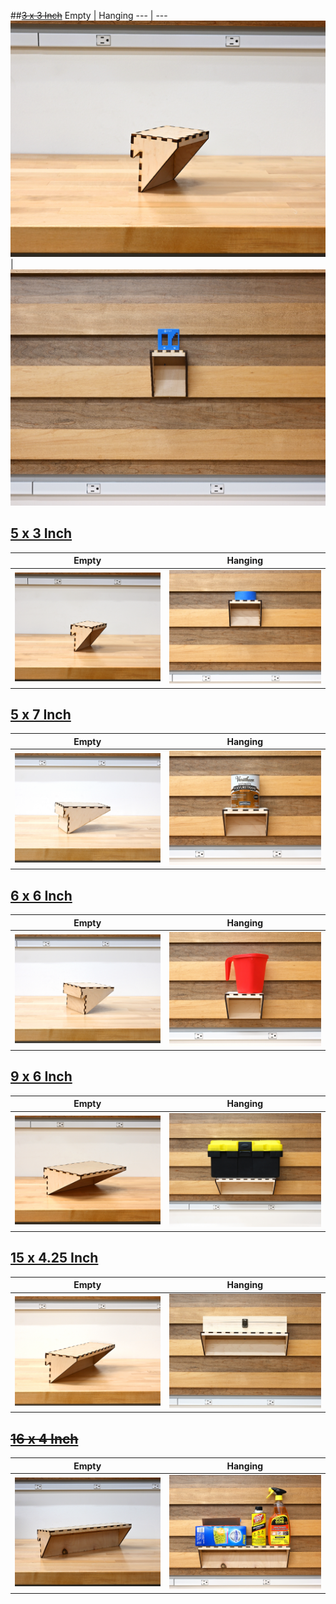 ##[~~3 x 3 Inch~~](./Flat_3x3in.svg)
Empty | Hanging
--- | ---
![3x3 Inch Empty](../../img/Empty/Shelves/Flat_3x3in_E.jpg)|![3x3 Inch Hanging](../../img/Hung/Shelves/Flat_3x3in_H.jpg)

## [5 x 3 Inch](./Flat_5x3in.svg)
Empty | Hanging
--- | ---
![5x3 Inch Empty](../../img/Empty/Shelves/Flat_5x3in_E.jpg)|![5x3 Inch Hanging](../../img/Hung/Shelves/Flat_5x3in_H.jpg)

## [5 x 7 Inch](./Flat_5x7in.svg)
Empty | Hanging
--- | ---
![5x7 Inch Empty](../../img/Empty/Shelves/Flat_5x7in_E.jpg)|![5x7 Inch Hanging](../../img/Hung/Shelves/Flat_5x7in_H.jpg)

## [6 x 6 Inch](./Flat_6x6in.svg)
Empty | Hanging
--- | ---
![6x6 Inch Empty](../../img/Empty/Shelves/Flat_6x6in_E.jpg)|![3x5 Inch Hanging](../../img/Hung/Shelves/Flat_6x6in_H.jpg)

## [9 x 6 Inch](./Flat_9x6in.svg)
Empty | Hanging
--- | ---
![9x6 Inch Empty](../../img/Empty/Shelves/Flat_9x6in_E.jpg)|![3x5 Inch Hanging](../../img/Hung/Shelves/Flat_9x6in_H.jpg)

## [15 x 4.25 Inch](./Flat_15x4.25in.svg)
Empty | Hanging
--- | ---
![15x4.25 Inch Empty](../../img/Empty/Shelves/Flat_15x4.25in_E.jpg)|![3x5 Inch Hanging](../../img/Hung/Shelves/Flat_15x4.25in_H.jpg)

## [~~16 x 4 Inch~~](./Flat_16x4in.svg)
Empty | Hanging
--- | ---
![16x4 Inch Empty](../../img/Empty/Shelves/Flat_16x4in_E.jpg)|![3x5 Inch Hanging](../../img/Hung/Shelves/Flat_16x4in_H.jpg)
